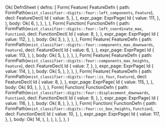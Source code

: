 Ok(
    DefnSheet {
        defns: [
            Form(
                Feature(
                    FeatureDefn {
                        path: FormPath(`mnist_classifier::digits::four::left_components`, `Feature`),
                        decl: FeatureDecl(
                            Id {
                                value: 5,
                            },
                        ),
                        expr_page: ExprPage(
                            Id {
                                value: 111,
                            },
                        ),
                        body: Ok(
                            6,
                        ),
                    },
                ),
            ),
            Form(
                Function(
                    FunctionDefn {
                        path: FormPath(`mnist_classifier::digits::four::left_coordinate_max`, `Function`),
                        decl: FunctionDecl(
                            Id {
                                value: 8,
                            },
                        ),
                        expr_page: ExprPage(
                            Id {
                                value: 112,
                            },
                        ),
                        body: Ok(
                            3,
                        ),
                    },
                ),
            ),
            Form(
                Feature(
                    FeatureDefn {
                        path: FormPath(`mnist_classifier::digits::four::components_max_downwards`, `Feature`),
                        decl: FeatureDecl(
                            Id {
                                value: 6,
                            },
                        ),
                        expr_page: ExprPage(
                            Id {
                                value: 113,
                            },
                        ),
                        body: Ok(
                            5,
                        ),
                    },
                ),
            ),
            Form(
                Feature(
                    FeatureDefn {
                        path: FormPath(`mnist_classifier::digits::four::components_max_heights`, `Feature`),
                        decl: FeatureDecl(
                            Id {
                                value: 7,
                            },
                        ),
                        expr_page: ExprPage(
                            Id {
                                value: 114,
                            },
                        ),
                        body: Ok(
                            5,
                        ),
                    },
                ),
            ),
            Form(
                Feature(
                    FeatureDefn {
                        path: FormPath(`mnist_classifier::digits::four::is_four`, `Feature`),
                        decl: FeatureDecl(
                            Id {
                                value: 8,
                            },
                        ),
                        expr_page: ExprPage(
                            Id {
                                value: 115,
                            },
                        ),
                        body: Ok(
                            93,
                        ),
                    },
                ),
            ),
            Form(
                Function(
                    FunctionDefn {
                        path: FormPath(`mnist_classifier::digits::four::displacement_downwards`, `Function`),
                        decl: FunctionDecl(
                            Id {
                                value: 9,
                            },
                        ),
                        expr_page: ExprPage(
                            Id {
                                value: 116,
                            },
                        ),
                        body: Ok(
                            8,
                        ),
                    },
                ),
            ),
            Form(
                Function(
                    FunctionDefn {
                        path: FormPath(`mnist_classifier::digits::four::cc_box_heights`, `Function`),
                        decl: FunctionDecl(
                            Id {
                                value: 10,
                            },
                        ),
                        expr_page: ExprPage(
                            Id {
                                value: 117,
                            },
                        ),
                        body: Ok(
                            14,
                        ),
                    },
                ),
            ),
        ],
    },
)